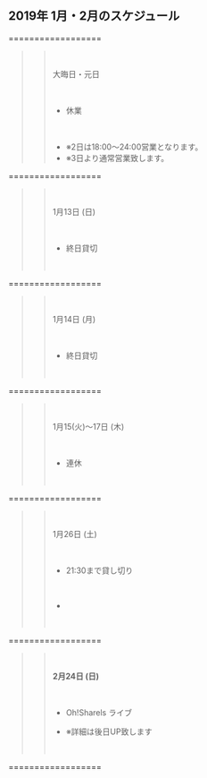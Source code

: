 ## 2019年 1月・2月のスケジュール
 

 ==================
>>
>> 
>> <br/>
>> 
>> 大晦日・元日
>> 
>> <br/>
>> 
>> - 休業
>> 
>> <br/>
>>
>> - ※2日は18:00〜24:00営業となります。
>> - ※3日より通常営業致します。
>>
>>

 ==================

>> 
>> <br/>
>> 
>> 1月13日 (日)
>> 
>> <br/>
>> 
>> - 終日貸切
>> 
>> <br/>
>> 
>>
>>

 ==================

>> 
>> <br/>
>> 
>> 1月14日 (月)
>> 
>> <br/>
>> 
>> - 終日貸切
>> 
>> <br/>
>> 
>>
>>

 ==================

>> 
>> <br/>
>> 
>> 1月15(火)〜17日 (木)
>> 
>> <br/>
>> 
>> - 連休
>> 
>> <br/>
>> 
>>
>>

 ==================

>> 
>> <br/>
>> 
>> 1月26日 (土)
>> 
>> <br/>
>> 
>> - 21:30まで貸し切り
>> 
>> <br/>
>>
>> - 
>> <br/>

 ==================

>> <br/>
>>
>> <strong>2月24日 (日)</strong>
>>
>> <br/>
>>
>> - Oh!Sharels ライブ
>>
>> - ※詳細は後日UP致します
>> 
>> <br/>
>>

 ==================


